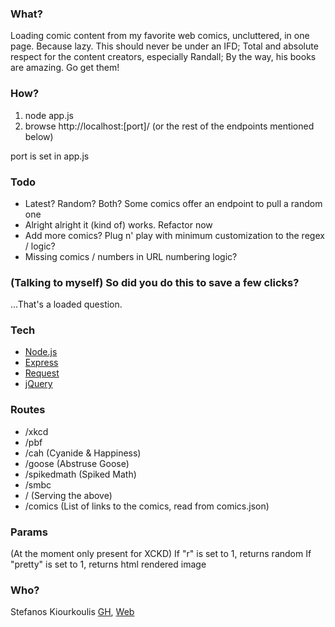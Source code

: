 ### What?

Loading comic content from my favorite web comics, uncluttered, in one page. Because lazy. This should never be under an IFD; Total and absolute respect for the content creators, especially Randall; By the way, his books are amazing. Go get them!

### How?
1. node app.js
2. browse http://localhost:[port]/ (or the rest of the endpoints mentioned below)

port is set in app.js

### Todo

* Latest? Random? Both? Some comics offer an endpoint to pull a random one
* Alright alright it (kind of) works. Refactor now
* Add more comics? Plug n' play with minimum customization to the regex / logic?
* Missing comics / numbers in URL numbering logic?

### (Talking to myself) So did you do this to save a few clicks?

...That's a loaded question.

### Tech

* [Node.js](https://nodejs.org/en/)
* [Express](https://expressjs.com/)
* [Request](https://www.npmjs.com/package/request)
* [jQuery](https://jquery.com/)

### Routes
* /xkcd
* /pbf
* /cah (Cyanide & Happiness)
* /goose (Abstruse Goose)
* /spikedmath (Spiked Math)
* /smbc
* / (Serving the above)
* /comics (List of links to the comics, read from comics.json)

### Params
(At the moment only present for XCKD)
If "r" is set to 1, returns random
If "pretty" is set to 1, returns html rendered image

### Who?
Stefanos Kiourkoulis [GH](https://github.com/stefkiourk), [Web](https://stefki.com)
